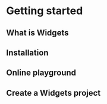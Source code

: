 # Getting started

## What is Widgets

## Installation

## Online playground

## Create a Widgets project
